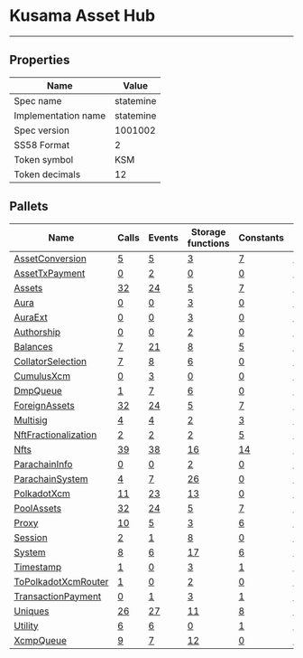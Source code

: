 # Kusama Asset Hub

---------

## Properties
| Name | Value |
| -------- | -------- |
| Spec name     | statemine     |
| Implementation name     | statemine     |
| Spec version     | 1001002     |
| SS58 Format     | 2     |
| Token symbol      | KSM     |
| Token decimals      | 12     |

## Pallets
| Name | Calls | Events | Storage functions | Constants | Errors |
| -------- | -------- | -------- | -------- | -------- | -------- |
| [AssetConversion](assetconversion.md) | [5](assetconversion.md#calls) | [5](assetconversion.md#events) | [3](assetconversion.md#storage-functions) | [7](assetconversion.md#constants) | [27](assetconversion.md#errors) |
| [AssetTxPayment](assettxpayment.md) | [0](assettxpayment.md#calls) | [2](assettxpayment.md#events) | [0](assettxpayment.md#storage-functions) | [0](assettxpayment.md#constants) | [0](assettxpayment.md#errors) |
| [Assets](assets.md) | [32](assets.md#calls) | [24](assets.md#events) | [5](assets.md#storage-functions) | [7](assets.md#constants) | [20](assets.md#errors) |
| [Aura](aura.md) | [0](aura.md#calls) | [0](aura.md#events) | [3](aura.md#storage-functions) | [0](aura.md#constants) | [0](aura.md#errors) |
| [AuraExt](auraext.md) | [0](auraext.md#calls) | [0](auraext.md#events) | [3](auraext.md#storage-functions) | [0](auraext.md#constants) | [0](auraext.md#errors) |
| [Authorship](authorship.md) | [0](authorship.md#calls) | [0](authorship.md#events) | [2](authorship.md#storage-functions) | [0](authorship.md#constants) | [0](authorship.md#errors) |
| [Balances](balances.md) | [7](balances.md#calls) | [21](balances.md#events) | [8](balances.md#storage-functions) | [5](balances.md#constants) | [10](balances.md#errors) |
| [CollatorSelection](collatorselection.md) | [7](collatorselection.md#calls) | [8](collatorselection.md#events) | [6](collatorselection.md#storage-functions) | [0](collatorselection.md#constants) | [9](collatorselection.md#errors) |
| [CumulusXcm](cumulusxcm.md) | [0](cumulusxcm.md#calls) | [3](cumulusxcm.md#events) | [0](cumulusxcm.md#storage-functions) | [0](cumulusxcm.md#constants) | [0](cumulusxcm.md#errors) |
| [DmpQueue](dmpqueue.md) | [1](dmpqueue.md#calls) | [7](dmpqueue.md#events) | [6](dmpqueue.md#storage-functions) | [0](dmpqueue.md#constants) | [2](dmpqueue.md#errors) |
| [ForeignAssets](foreignassets.md) | [32](foreignassets.md#calls) | [24](foreignassets.md#events) | [5](foreignassets.md#storage-functions) | [7](foreignassets.md#constants) | [20](foreignassets.md#errors) |
| [Multisig](multisig.md) | [4](multisig.md#calls) | [4](multisig.md#events) | [2](multisig.md#storage-functions) | [3](multisig.md#constants) | [14](multisig.md#errors) |
| [NftFractionalization](nftfractionalization.md) | [2](nftfractionalization.md#calls) | [2](nftfractionalization.md#events) | [2](nftfractionalization.md#storage-functions) | [5](nftfractionalization.md#constants) | [4](nftfractionalization.md#errors) |
| [Nfts](nfts.md) | [39](nfts.md#calls) | [38](nfts.md#events) | [16](nfts.md#storage-functions) | [14](nfts.md#constants) | [45](nfts.md#errors) |
| [ParachainInfo](parachaininfo.md) | [0](parachaininfo.md#calls) | [0](parachaininfo.md#events) | [2](parachaininfo.md#storage-functions) | [0](parachaininfo.md#constants) | [0](parachaininfo.md#errors) |
| [ParachainSystem](parachainsystem.md) | [4](parachainsystem.md#calls) | [7](parachainsystem.md#events) | [26](parachainsystem.md#storage-functions) | [0](parachainsystem.md#constants) | [8](parachainsystem.md#errors) |
| [PolkadotXcm](polkadotxcm.md) | [11](polkadotxcm.md#calls) | [23](polkadotxcm.md#events) | [13](polkadotxcm.md#storage-functions) | [0](polkadotxcm.md#constants) | [20](polkadotxcm.md#errors) |
| [PoolAssets](poolassets.md) | [32](poolassets.md#calls) | [24](poolassets.md#events) | [5](poolassets.md#storage-functions) | [7](poolassets.md#constants) | [20](poolassets.md#errors) |
| [Proxy](proxy.md) | [10](proxy.md#calls) | [5](proxy.md#events) | [3](proxy.md#storage-functions) | [6](proxy.md#constants) | [8](proxy.md#errors) |
| [Session](session.md) | [2](session.md#calls) | [1](session.md#events) | [8](session.md#storage-functions) | [0](session.md#constants) | [5](session.md#errors) |
| [System](system.md) | [8](system.md#calls) | [6](system.md#events) | [17](system.md#storage-functions) | [6](system.md#constants) | [6](system.md#errors) |
| [Timestamp](timestamp.md) | [1](timestamp.md#calls) | [0](timestamp.md#events) | [3](timestamp.md#storage-functions) | [1](timestamp.md#constants) | [0](timestamp.md#errors) |
| [ToPolkadotXcmRouter](topolkadotxcmrouter.md) | [1](topolkadotxcmrouter.md#calls) | [0](topolkadotxcmrouter.md#events) | [2](topolkadotxcmrouter.md#storage-functions) | [0](topolkadotxcmrouter.md#constants) | [0](topolkadotxcmrouter.md#errors) |
| [TransactionPayment](transactionpayment.md) | [0](transactionpayment.md#calls) | [1](transactionpayment.md#events) | [3](transactionpayment.md#storage-functions) | [1](transactionpayment.md#constants) | [0](transactionpayment.md#errors) |
| [Uniques](uniques.md) | [26](uniques.md#calls) | [27](uniques.md#events) | [11](uniques.md#storage-functions) | [8](uniques.md#constants) | [18](uniques.md#errors) |
| [Utility](utility.md) | [6](utility.md#calls) | [6](utility.md#events) | [0](utility.md#storage-functions) | [1](utility.md#constants) | [1](utility.md#errors) |
| [XcmpQueue](xcmpqueue.md) | [9](xcmpqueue.md#calls) | [7](xcmpqueue.md#events) | [12](xcmpqueue.md#storage-functions) | [0](xcmpqueue.md#constants) | [5](xcmpqueue.md#errors) |